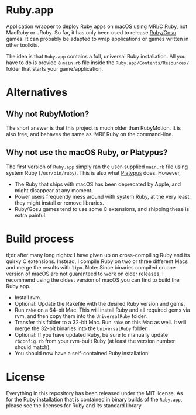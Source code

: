 # Ruby.app

Application wrapper to deploy Ruby apps on macOS using MRI/C Ruby, not MacRuby or JRuby.
So far, it has only been used to release [Ruby/Gosu](https://github.com/gosu/gosu) games.
It can probably be adapted to wrap applications or games written in other toolkits.

The idea is that `Ruby.app` contains a full, universal Ruby installation.
All you have to do is provide a `main.rb` file inside the `Ruby.app/Contents/Resources/` folder that starts your game/application.

# Alternatives

## Why not RubyMotion?

The short answer is that this project is much older than RubyMotion.
It is also free, and behaves the same as ‘MRI’ Ruby on the command-line.

## Why not use the macOS Ruby, or Platypus?

The first version of `Ruby.app` simply ran the user-supplied `main.rb` file using system Ruby (`/usr/bin/ruby`).
This is also what [Platypus](http://sveinbjorn.org/platypus) does. However,

* The Ruby that ships with macOS has been deprecated by Apple, and might disappear at any moment.
* Power users frequently mess around with system Ruby, at the very least they might install or remove libraries.
* Ruby/Gosu games tend to use some C extensions, and shipping these is extra painful.

# Build process

tl;dr after many long nights: I have given up on cross-compiling Ruby and its quirky C extensions.
Instead, I compile Ruby on two or three different Macs and merge the results with `lipo`.
Note: Since binaries compiled on one version of macOS are not guaranteed to work on older releases, I recommend using the oldest version of macOS you can find to build the Ruby app.

* Install rvm.
* Optional: Update the Rakefile with the desired Ruby version and gems.
* Run `rake` on a 64-bit Mac. This will install Ruby and all required gems via rvm, and then copy them into the `UniversalRuby` folder.
* Transfer this folder to a 32-bit Mac. Run `rake` on this Mac as well. It will merge the 32-bit binaries into the `UniversalRuby` folder.
* Optional: If you have updated Ruby, be sure to manually update `rbconfig.rb` from your rvm-built Ruby (at least the version number should match).
* You should now have a self-contained Ruby installation!

# License

Everything in this repository has been released under the MIT license. As for the Ruby installation that is contained in binary builds of the `Ruby.app`, please see the licenses for Ruby and its standard library.
